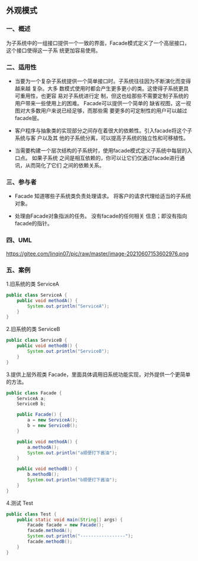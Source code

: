## 外观模式

### 一、概述

为子系统中的一组接口提供一个一致的界面，Facade模式定义了一个高层接口，这个接口使得这一子系
统更加容易使用。

### 二、适用性

- 当要为一个复杂子系统提供一个简单接口时。子系统往往因为不断演化而变得越来越 复杂。大多
  数模式使用时都会产生更多更小的类。这使得子系统更具可重用性，也更容 易对子系统进行定
  制，但这也给那些不需要定制子系统的用户带来一些使用上的困难。 Facade可以提供一个简单的
  缺省视图，这一视图对大多数用户来说已经足够，而那些需 要更多的可定制性的用户可以越过
  facade层。

- 客户程序与抽象类的实现部分之间存在着很大的依赖性。引入facade将这个子系统与客 户以及其
  他的子系统分离，可以提高子系统的独立性和可移植性。

- 当需要构建一个层次结构的子系统时，使用facade模式定义子系统中每层的入口点。 如果子系统
  之间是相互依赖的，你可以让它们仅通过facade进行通讯，从而简化了它们 之间的依赖关系。

### 三、参与者

- Facade 知道哪些子系统类负责处理请求。 将客户的请求代理给适当的子系统对象。

- 处理由Facade对象指派的任务。 没有facade的任何相关
  信息；即没有指向facade的指针。

### 四、UML

https://gitee.com/linqin07/pic/raw/master/image-20210607153602976.png

### 五、案例

1.旧系统的类 ServiceA

```java
public class ServiceA {
    public void methodA() {
        System.out.println("ServiceA");
    }
}
```

2.旧系统的类 ServiceB

```java
public class ServiceB {
    public void methodB() {
        System.out.println("ServiceB");
    }
}
```

3.提供上层外观类 Facade，里面具体调用旧系统功能实现，对外提供一个更简单的方法。

```java
public class Facade {
    ServiceA a;
    ServiceB b;

    public Facade() {
        a = new ServiceA();
        b = new ServiceB();
    }

    public void methodA() {
        a.methodA();
        System.out.println("a顺便打下酱油");
    }

    public void methodB() {
        b.methodB();
        System.out.println("b顺便打下酱油");
    }
}
```

4.测试 Test

```java
public class Test {
    public static void main(String[] args) {
        Facade facade = new Facade();
        facade.methodA();
        System.out.println("-----------------");
        facade.methodB();
    }
}
```
